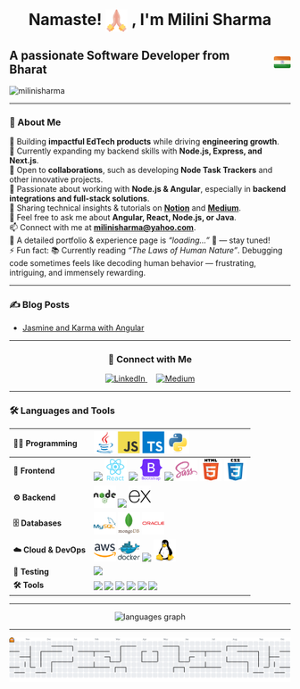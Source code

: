 <h1 align="center">
  Namaste! 
  <img src="assets/namaste.png" height="40" style="display:inline-block; vertical-align:middle;">
  , I'm Milini Sharma
</h1>

<h2 style="display: flex; justify-content: center; align-items: center; gap: 1rem;">
  <span>A passionate Software Developer from Bharat</span>
  <img src="assets/india.png" width="30" alt="India Flag" 
       style="display:inline-block; vertical-align:middle;">
</h2>

<p align="left">
  <img src="https://komarev.com/ghpvc/?username=milinisharma&label=Profile%20views&color=0e75b6&style=flat" alt="milinisharma" />
</p>

---

### 🌟 About Me

🔭 Building **impactful EdTech products** while driving **engineering growth**.  
🌱 Currently expanding my backend skills with **Node.js, Express, and Next.js**.  
👯 Open to **collaborations**, such as developing **Node Task Trackers** and other innovative projects.  
🤝 Passionate about working with **Node.js & Angular**, especially in **backend integrations and full-stack solutions**.  
📝 Sharing technical insights & tutorials on **[Notion](https://www.notion.so/Jasmine-and-Karma-with-Angular-1c71d52714bb804ca0d0c49ec6bd6e1b)** and **[Medium](https://medium.com/@milini.sharma)**.  
💬 Feel free to ask me about **Angular, React, Node.js, or Java**.  
📫 Connect with me at **milinisharma@yahoo.com**.  
📄 A detailed portfolio & experience page is *“loading…”* 🚀 — stay tuned!  
⚡ Fun fact: 📚 Currently reading *“The Laws of Human Nature”*. Debugging code sometimes feels like decoding human behavior — frustrating, intriguing, and immensely rewarding.

---

### ✍️ Blog Posts  
<!-- BLOG-POST-LIST:START -->
- [Jasmine and Karma with Angular](https://www.notion.so/Jasmine-and-Karma-with-Angular-1c71d52714bb804ca0d0c49ec6bd6e1b)
<!-- BLOG-POST-LIST:END -->

---

<h3 align="center">🤝 Connect with Me</h3>

<p align="center">
  <a href="https://linkedin.com/in/milinisharmaangulardeveloper" target="_blank">
    <img src="https://raw.githubusercontent.com/rahuldkjain/github-profile-readme-generator/master/src/images/icons/Social/linked-in-alt.svg" alt="LinkedIn" height="40" width="40"/>
  </a>
  &nbsp;&nbsp;&nbsp;
  <a href="https://medium.com/@milini.sharma" target="_blank">
    <img src="https://raw.githubusercontent.com/rahuldkjain/github-profile-readme-generator/master/src/images/icons/Social/medium.svg" alt="Medium" height="40" width="40"/>
  </a>
</p>

---

### 🛠️ Languages and Tools  

| **👩‍💻 Programming** | <div align="left"><img src="https://raw.githubusercontent.com/devicons/devicon/master/icons/java/java-original.svg" width="40"/> <img src="https://raw.githubusercontent.com/devicons/devicon/master/icons/javascript/javascript-original.svg" width="40"/> <img src="https://raw.githubusercontent.com/devicons/devicon/master/icons/typescript/typescript-original.svg" width="40"/> <img src="https://raw.githubusercontent.com/devicons/devicon/master/icons/python/python-original.svg" width="40"/></div> |
| :--- | :--- |
| **🎨 Frontend** | <div align="left"><img src="https://angular.io/assets/images/logos/angular/angular.svg" width="40"/> <img src="https://raw.githubusercontent.com/devicons/devicon/master/icons/react/react-original-wordmark.svg" width="40"/> <img src="https://cdn.worldvectorlogo.com/logos/nextjs-2.svg" width="40"/> <img src="https://raw.githubusercontent.com/devicons/devicon/master/icons/bootstrap/bootstrap-plain-wordmark.svg" width="40"/> <img src="https://www.vectorlogo.zone/logos/tailwindcss/tailwindcss-icon.svg" width="40"/> <img src="https://raw.githubusercontent.com/devicons/devicon/master/icons/sass/sass-original.svg" width="40"/> <img src="https://raw.githubusercontent.com/devicons/devicon/master/icons/html5/html5-original-wordmark.svg" width="40"/> <img src="https://raw.githubusercontent.com/devicons/devicon/master/icons/css3/css3-original-wordmark.svg" width="40"/></div> |
| **⚙️ Backend** | <div align="left"><img src="https://raw.githubusercontent.com/devicons/devicon/master/icons/nodejs/nodejs-original-wordmark.svg" width="40"/> <img src="https://www.vectorlogo.zone/logos/springio/springio-icon.svg" width="40"/> <img src="https://raw.githubusercontent.com/devicons/devicon/master/icons/express/express-original.svg" width="40"/></div> |
| **🗄️ Databases** | <div align="left"><img src="https://raw.githubusercontent.com/devicons/devicon/master/icons/mysql/mysql-original-wordmark.svg" width="40"/> <img src="https://raw.githubusercontent.com/devicons/devicon/master/icons/mongodb/mongodb-original-wordmark.svg" width="40"/> <img src="https://raw.githubusercontent.com/devicons/devicon/master/icons/oracle/oracle-original.svg" width="40"/></div> |
| **☁️ Cloud & DevOps** | <div align="left"><img src="https://raw.githubusercontent.com/devicons/devicon/master/icons/amazonwebservices/amazonwebservices-original-wordmark.svg" width="40"/> <img src="https://raw.githubusercontent.com/devicons/devicon/master/icons/docker/docker-original-wordmark.svg" width="40"/> <img src="https://www.vectorlogo.zone/logos/gnu_bash/gnu_bash-icon.svg" width="40"/> <img src="https://raw.githubusercontent.com/devicons/devicon/master/icons/linux/linux-original.svg" width="40"/></div> |
| **🧪 Testing** | <div align="left"><img src="https://www.vectorlogo.zone/logos/jasmine/jasmine-icon.svg" width="40"/></div> |
| **🛠️ Tools** | <div align="left"><img src="https://www.vectorlogo.zone/logos/git-scm/git-scm-icon.svg" width="40"/> <img src="https://www.vectorlogo.zone/logos/getpostman/getpostman-icon.svg" width="40"/> <img src="https://www.chartjs.org/media/logo-title.svg" width="40"/> <img src="https://cdn.worldvectorlogo.com/logos/arduino-1.svg" width="40"/> <img src="https://www.vectorlogo.zone/logos/figma/figma-icon.svg" width="40"/> <img src="https://www.vectorlogo.zone/logos/firebase/firebase-icon.svg" width="40"/></div> |

---

<div align="center">
<!--   <img src="https://media.giphy.com/media/HKl5QYQF5aOdO/giphy.gif" alt="puppy gif" width="150" />
  <br><br> -->
  <img src="https://github-readme-stats.vercel.app/api/top-langs/?username=milinisharma&layout=compact&theme=dracula&hide_border=false&langs_count=5" height="150" alt="languages graph" />
</div>

---

<picture>
  <source media="(prefers-color-scheme: dark)" srcset="https://raw.githubusercontent.com/milinisharma/milinisharma/output/pacman-contribution-graph-dark.svg">
  <source media="(prefers-color-scheme: light)" srcset="https://raw.githubusercontent.com/milinisharma/milinisharma/output/pacman-contribution-graph.svg">
  <img alt="Pac-Man contribution graph" src="https://raw.githubusercontent.com/milinisharma/milinisharma/output/pacman-contribution-graph.svg">
</picture>
